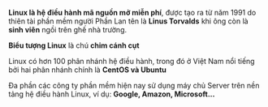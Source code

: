 **Linux là hệ điều hành mã nguồn mở miễn phí**, được tạo ra từ năm 1991 do thiên tài phần mềm người Phần Lan tên là **Linus Torvalds** khi ông còn là **sinh viên** ngồi trên ghế nhà trường.


**Biểu tượng Linux** là chú **chim cánh cụt**


Linux có hơn 100 phân nhánh hệ điều hành, trong đó ở Việt Nam nổi tiếng bởi hai phân nhánh chính là **CentOS và Ubuntu**


Đa phần các công ty phần mềm hiện nay sử dụng máy chủ Server trên nền tảng hệ điều hành Linux, ví dụ: **Google, Amazon, Microsoft...**
